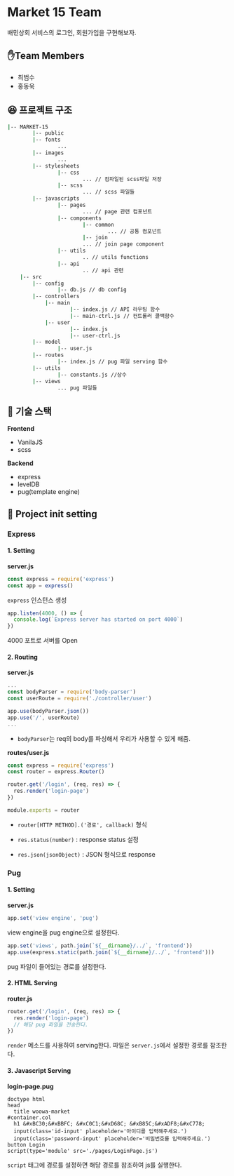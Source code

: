 # Market 15 Team

배민상회 서비스의 로그인, 회원가입을 구현해보자.

## ✋Team Members

- 최범수
- 홍동욱

## 😆 프로젝트 구조

```bash
|--	MARKET-15
		|-- public
        |-- fonts
        		...
        |-- images
        		...
        |-- stylesheets
        		|-- css
        				... // 컴파일된 scss파일 저장
        		|-- scss
        				... // scss 파일들
        |-- javascripts
        		|-- pages
        				... // page 관련 컴포넌트
        		|-- components
        				|-- common
        						... // 공통 컴포넌트
        				|-- join
                		... // join page component
        		|-- utils
        				.. // utils functions
        		|-- api
        				.. // api 관련
    |-- src
        |-- config
        		|-- db.js // db config
        |-- controllers
            |-- main
            		|-- index.js // API 라우팅 함수
            		|-- main-ctrl.js // 컨트롤러 콜백함수
            |-- user
            		|-- index.js
            		|-- user-ctrl.js
        |-- model
        		|-- user.js
        |-- routes
        		|-- index.js // pug 파일 serving 함수
        |-- utils
        		|-- constants.js //상수
        |-- views
        		... pug 파일들

```

## 🏅 기술 스택

**Frontend**

- VanilaJS
- scss

**Backend**

- express
- levelDB
- pug(template engine)

## 🐣 Project init setting

### Express

#### 1. Setting

**server.js**

```javascript
const express = require('express')
const app = express()
```

`express` 인스턴스 생성

```javascript
app.listen(4000, () => {
  console.log(`Express server has started on port 4000`)
})
```

4000 포트로 서버를 Open

#### 2. Routing

**server.js**

```js
...
const bodyParser = require('body-parser')
const userRoute = require('./controller/user')

app.use(bodyParser.json())
app.use('/', userRoute)
...
```

- `bodyParser`는 req의 body를 파싱해서 우리가 사용할 수 있게 해줌.

**routes/user.js**

```javascript
const express = require('express')
const router = express.Router()

router.get('/login', (req, res) => {
  res.render('login-page')
})

module.exports = router
```

- `router[HTTP METHOD].('경로', callback)` 형식

- `res.status(number)` : response status 설정
- `res.json(jsonObject)` : JSON 형식으로 response

### Pug

#### 1. Setting

**server.js**

```javascript
app.set('view engine', 'pug')
```

view engine을 pug engine으로 설정한다.

```javascript
app.set('views', path.join(`${__dirname}/../`, 'frontend'))
app.use(express.static(path.join(`${__dirname}/../`, 'frontend')))
```

pug 파일이 들어있는 경로를 설정한다.

#### 2. HTML Serving

**router.js**

```js
router.get('/login', (req, res) => {
  res.render('login-page')
  // 해당 pug 파일을 전송한다.
})
```

`render` 메소드를 사용하여 serving한다. 파일은 `server.js`에서 설정한 경로를 참조한다.

#### 3. Javascript Serving

**login-page.pug**

```pug
doctype html
head
  title woowa-market
#container.col
  h1 &#xBC30;&#xBBFC; &#xC0C1;&#xD68C; &#xB85C;&#xADF8;&#xC778;
  input(class='id-input' placeholder='아이디를 입력해주세요.')
  input(class='password-input' placeholder='비밀번호를 입력해주세요.')
button Login
script(type='module' src='./pages/LoginPage.js')
```

`script` 태그에 경로를 설정하면 해당 경로를 참조하여 js를 실행한다.
